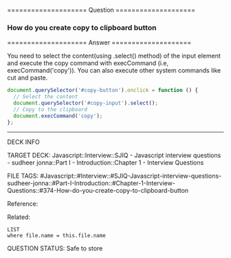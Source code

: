 ==================== Question ====================  

### How do you create copy to clipboard button  

==================== Answer ====================  

You need to select the content(using .select() method) of the input element and
execute the copy command with execCommand (i.e, execCommand('copy')). You can
also execute other system commands like cut and paste.

```javascript
document.querySelector('#copy-button').onclick = function () {
  // Select the content
  document.querySelector('#copy-input').select();
  // Copy to the clipboard
  document.execCommand('copy');
};
```

---

DECK INFO

TARGET DECK: Javascript::Interview::SJIQ - Javascript interview questions -
sudheer jonna::Part I - Introduction::Chapter 1 - Interview Questions

FILE TAGS:
#Javascript::#Interview::#SJIQ-Javascript-interview-questions-sudheer-jonna::#Part-I-Introduction::#Chapter-1-Interview-Questions::#374-How-do-you-create-copy-to-clipboard-button

Reference:

Related:

```dataview
LIST
where file.name = this.file.name
```

QUESTION STATUS: Safe to store
